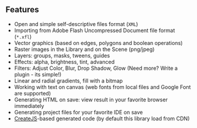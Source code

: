 ## Features

 * Open and simple self-descriptive files format (`XML`)
 * Importing from Adobe Flash Uncompressed Document file format (`*.xfl`)
 * Vector graphics (based on edges, polygons and boolean operations)
 * Raster images in the Library and on the Scene (png/jpeg)
 * Layers: groups, masks, tweens, guides
 * Effects: alpha, brightness, tint, advanced
 * Filters: Adjust Color, Blur, Drop Shadow, Glow (Need more? Write a plugin - its simple!)
 * Linear and radial gradients, fill with a bitmap
 * Working with text on canvas (web fonts from local files and Google Font are supported)
 * Generating HTML on save: view result in your favorite browser immediately
 * Generating project files for your favorite IDE on save
 * [CreateJS](http://createjs.com/)-based generated code (by default this library load from CDN)
